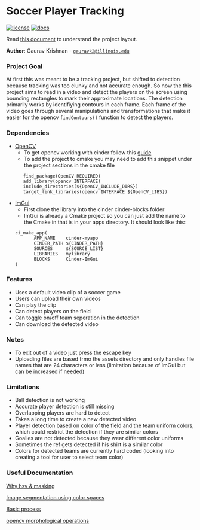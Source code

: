 # Soccer Player Tracking

[![license](https://img.shields.io/badge/license-MIT-green)](LICENSE)
[![docs](https://img.shields.io/badge/docs-yes-brightgreen)](docs/README.md)

Read [this document](https://cliutils.gitlab.io/modern-cmake/chapters/basics/structure.html) to understand the project
layout.

**Author**: Gaurav Krishnan - [`gauravk2@illinois.edu`](mailto:example@illinois.edu)

### Project Goal
At first this was meant to be a tracking project, but shifted 
to detection because tracking was too clunky and not accurate enough. So now the
this project aims to read in a video and detect the players on the screen using bounding
rectangles to mark their approximate locations. The detection primarily works by identifiying
contours in each frame. Each frame of the video goes through several manipulations and transformations
that make it easier for the opencv `findContours()` function to detect the players. 

### Dependencies
- [OpenCV](https://github.com/opencv/opencv/tree/4.3.0) 
    - To get opencv working with cinder follow this [guide](https://blog.zhajor.com/2016/10/install-opencv-and-make-a-test-project-with-clion/)
    - To add the project to cmake you may need to add this snippet under the project sections in the cmake file
    ```
       find_package(OpenCV REQUIRED) 
       add_library(opencv INTERFACE)
       include_directories(${OpenCV_INCLUDE_DIRS})
       target_link_libraries(opencv INTERFACE ${OpenCV_LIBS})
  ```
- [ImGui](https://github.com/simongeilfus/Cinder-ImGui)
    - First clone the library into the cinder cinder-blocks folder
    - ImGui is already a Cmake project so you can just add the name to the Cmake
    in that is in your apps directory. It should look like this:
    ```
  ci_make_app(
           APP_NAME    cinder-myapp
           CINDER_PATH ${CINDER_PATH}
           SOURCES     ${SOURCE_LIST}
           LIBRARIES   mylibrary
           BLOCKS      Cinder-ImGui
   )
  ```


### Features
- Uses a default video clip of a soccer game
- Users can upload their own videos
- Can play the clip
- Can detect players on the field
- Can toggle on/off team seperation in the detection
- Can download the detected video

### Notes
- To exit out of a video just press the escape key
- Uploading files are based frmo the assets directory and only handles
file names that are 24 characters or less (limitation because of ImGui 
but can be increased if needed)

### Limitations
- Ball detection is not working
- Accurate player detection is still missing
- Overlapping players are hard to detect
- Takes a long time to create a new detected video
- Player detection based on color of the field and the team uniform
colors, which could restrict the detection if they are similar colors
- Goalies are not detected because they wear different color uniforms
- Sometimes the ref gets detected if his shirt is a similar color
- Colors for detected teams are currently hard coded (looking into
creating a tool for user to select team color)

### Useful Documentation
[Why hsv & masking](https://www.learnopencv.com/color-spaces-in-opencv-cpp-python/)

[Image segmentation using color spaces](https://realpython.com/python-opencv-color-spaces/#visualizing-nemo-in-hsv-color-space)

[Basic process](https://stackoverflow.com/questions/10948589/choosing-the-correct-upper-and-lower-hsv-boundaries-for-color-detection-withcv)

[opencv morphological operations](https://docs.opencv.org/3.4/d3/dbe/tutorial_opening_closing_hats.html)


